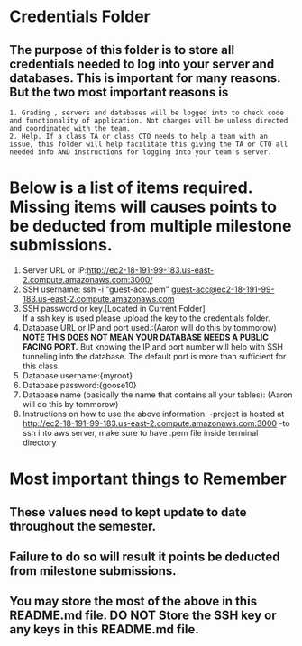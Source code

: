 # Credentials Folder

## The purpose of this folder is to store all credentials needed to log into your server and databases. This is important for many reasons. But the two most important reasons is
    1. Grading , servers and databases will be logged into to check code and functionality of application. Not changes will be unless directed and coordinated with the team.
    2. Help. If a class TA or class CTO needs to help a team with an issue, this folder will help facilitate this giving the TA or CTO all needed info AND instructions for logging into your team's server. 


# Below is a list of items required. Missing items will causes points to be deducted from multiple milestone submissions.

1. Server URL or IP:http://ec2-18-191-99-183.us-east-2.compute.amazonaws.com:3000/
2. SSH username: ssh -i "guest-acc.pem" guest-acc@ec2-18-191-99-183.us-east-2.compute.amazonaws.com
3. SSH password or key.[Located in Current Folder]
   <br> If a ssh key is used please upload the key to the credentials folder.
4. Database URL or IP and port used.:(Aaron will do this by tommorow)
   <br><strong> NOTE THIS DOES NOT MEAN YOUR DATABASE NEEDS A PUBLIC FACING PORT.</strong> But knowing the IP and port number will help with SSH tunneling into the database. The default port is more than sufficient for this class.
5. Database username:{myroot}
6. Database password:{goose10}
7. Database name (basically the name that contains all your tables): (Aaron will do this by tommorow)
8. Instructions on how to use the above information.
   -project is hosted at http://ec2-18-191-99-183.us-east-2.compute.amazonaws.com:3000
   -to ssh into aws server, make sure to have .pem file inside terminal directory

# Most important things to Remember
## These values need to kept update to date throughout the semester. <br>
## <strong>Failure to do so will result it points be deducted from milestone submissions.</strong><br>
## You may store the most of the above in this README.md file. DO NOT Store the SSH key or any keys in this README.md file.

